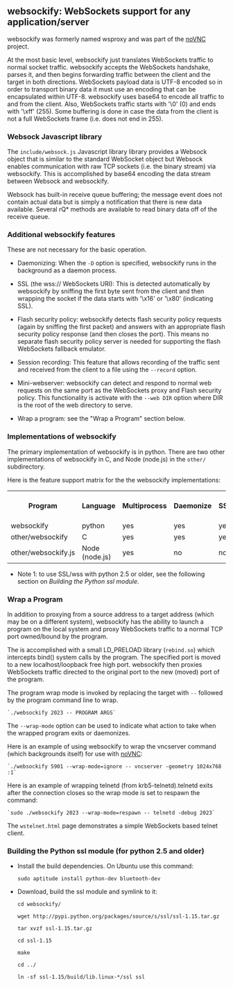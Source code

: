 ## websockify: WebSockets support for any application/server

websockify was formerly named wsproxy and was part of the
[noVNC](https://github.com/kanaka/noVNC) project.

At the most basic level, websockify just translates WebSockets traffic
to normal socket traffic. websockify accepts the WebSockets handshake,
parses it, and then begins forwarding traffic between the client and
the target in both directions. WebSockets payload data is UTF-8
encoded so in order to transport binary data it must use an encoding
that can be encapsulated within UTF-8. websockify uses base64 to encode
all traffic to and from the client. Also, WebSockets traffic starts
with '\0' (0) and ends with '\xff' (255). Some buffering is done in
case the data from the client is not a full WebSockets frame (i.e.
does not end in 255).


### Websock Javascript library

The `include/websock.js` Javascript library library provides a Websock
object that is similar to the standard WebSocket object but Websock
enables communication with raw TCP sockets (i.e. the binary stream)
via websockify. This is accomplished by base64 encoding the data
stream between Websock and websockify.

Websock has built-in receive queue buffering; the message event
does not contain actual data but is simply a notification that
there is new data available. Several rQ* methods are available to
read binary data off of the receive queue.


### Additional websockify features

These are not necessary for the basic operation.

* Daemonizing: When the `-D` option is specified, websockify runs
  in the background as a daemon process.

* SSL (the wss:// WebSockets URI): This is detected automatically by
  websockify by sniffing the first byte sent from the client and then
  wrapping the socket if the data starts with '\x16' or '\x80'
  (indicating SSL).

* Flash security policy: websockify detects flash security policy
  requests (again by sniffing the first packet) and answers with an
  appropriate flash security policy response (and then closes the
  port). This means no separate flash security policy server is needed
  for supporting the flash WebSockets fallback emulator.

* Session recording: This feature that allows recording of the traffic
  sent and received from the client to a file using the `--record`
  option.

* Mini-webserver: websockify can detect and respond to normal web
  requests on the same port as the WebSockets proxy and Flash security
  policy. This functionality is activate with the `--web DIR` option
  where DIR is the root of the web directory to serve.

* Wrap a program: see the "Wrap a Program" section below.


### Implementations of websockify

The primary implementation of websockify is in python. There are two
other implementations of websockify in C, and Node (node.js) in the
`other/` subdirectory.

Here is the feature support matrix for the the websockify
implementations:

<table>
    <tr>
        <th>Program</th>
        <th>Language</th>
        <th>Multiprocess</th>
        <th>Daemonize</th>
        <th>SSL/wss</th>
        <th>Flash Policy Server</th>
        <th>Session Record</th>
        <th>Web Server</th>
        <th>Program Wrap</th>
    </tr> <tr>
        <td>websockify</td>
        <td>python</td>
        <td>yes</td>
        <td>yes</td>
        <td>yes 1</td>
        <td>yes</td>
        <td>yes</td>
        <td>yes</td>
        <td>yes</td>
    </tr> <tr>
        <td>other/websockify</td>
        <td>C</td>
        <td>yes</td>
        <td>yes</td>
        <td>yes</td>
        <td>yes</td>
        <td>no</td>
        <td>no</td>
        <td>no</td>
    </tr>
    </tr> <tr>
        <td>other/websockify.js</td>
        <td>Node (node.js)</td>
        <td>yes</td>
        <td>no</td>
        <td>no</td>
        <td>no</td>
        <td>no</td>
        <td>no</td>
        <td>no</td>
    </tr>
</table>


* Note 1: to use SSL/wss with python 2.5 or older, see the following
  section on *Building the Python ssl module*.


### Wrap a Program

In addition to proxying from a source address to a target address
(which may be on a different system), websockify has the ability to
launch a program on the local system and proxy WebSockets traffic to
a normal TCP port owned/bound by the program.

The is accomplished with a small LD_PRELOAD library (`rebind.so`)
which intercepts bind() system calls by the program. The specified
port is moved to a new localhost/loopback free high port. websockify
then proxies WebSockets traffic directed to the original port to the
new (moved) port of the program.

The program wrap mode is invoked by replacing the target with `--`
followed by the program command line to wrap.

    `./websockify 2023 -- PROGRAM ARGS`

The `--wrap-mode` option can be used to indicate what action to take
when the wrapped program exits or daemonizes.

Here is an example of using websockify to wrap the vncserver command
(which backgrounds itself) for use with
[noVNC](https://github.com/kanaka/noVNC):

    `./websockify 5901 --wrap-mode=ignore -- vncserver -geometry 1024x768 :1`

Here is an example of wrapping telnetd (from krb5-telnetd).telnetd
exits after the connection closes so the wrap mode is set to respawn
the command:

    `sudo ./websockify 2023 --wrap-mode=respawn -- telnetd -debug 2023`

The `wstelnet.html` page demonstrates a simple WebSockets based telnet
client.


### Building the Python ssl module (for python 2.5 and older)

* Install the build dependencies. On Ubuntu use this command:

    `sudo aptitude install python-dev bluetooth-dev`

* Download, build the ssl module and symlink to it:

    `cd websockify/`

    `wget http://pypi.python.org/packages/source/s/ssl/ssl-1.15.tar.gz`

    `tar xvzf ssl-1.15.tar.gz`

    `cd ssl-1.15`

    `make`

    `cd ../`

    `ln -sf ssl-1.15/build/lib.linux-*/ssl ssl`

